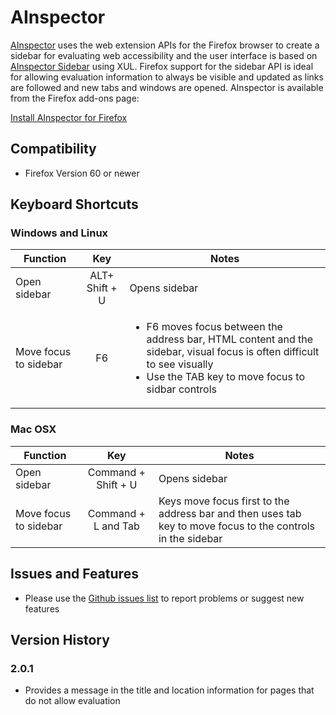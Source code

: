# AInspector

[AInspector](https://ainspector.disability.illinois.edu) uses the web extension APIs for the Firefox browser to create a sidebar for evaluating web accessibility and the user interface is based on [AInspector Sidebar](https://ainspector.github.io/) using XUL.  Firefox support for the sidebar API is ideal for allowing evaluation information to always be visible and updated as links are followed and new tabs and windows are opened.  AInspector is available from the Firefox add-ons page:

[Install AInspector for Firefox](https://addons.mozilla.org/en-US/firefox/addon/ainspector-wcag)

## Compatibility
* Firefox Version 60 or newer

## Keyboard Shortcuts

### Windows and Linux

| Function | Key | Notes |
|----------|:---:|-------|
| Open sidebar | ALT+ Shift + U | Opens sidebar
| Move focus to sidebar | F6 | <ul><li>F6 moves focus between the address bar, HTML content and the sidebar, visual focus is often difficult to see visually</li><li>Use the TAB key to move focus to sidbar controls</li></ul> |

### Mac OSX

| Function | Key | Notes |
|----------|:---:|-------|
| Open sidebar | Command + Shift + U | Opens sidebar
| Move focus to sidebar | Command + L and Tab | Keys move focus first to the address bar and then uses tab key to move focus to the controls in the sidebar  |

## Issues and Features
* Please use the [Github issues list](https://github.com/ainspector/webextensions-firefox/issues) to report problems or suggest new features

## Version History

### 2.0.1
* Provides a message in the title and location information for pages that do not allow evaluation